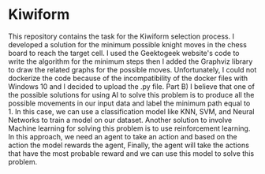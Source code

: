 # Kiwiform
This repository contains the task for the Kiwiform selection process.
I developed a solution for the minimum possible knight moves in the chess board to reach the target cell. I used the Geektogeek website's code to write the algorithm for the minimum steps then I added the Graphviz library to draw the related graphs for the possible moves. 
Unfortunately, I could not dockerize the code because of the incompatibility of the docker files with Windows 10 and I decided to upload the .py file.
Part B)
I believe that one of the possible solutions for using AI to solve this problem is to produce all the possible movements in our input data and label the minimum path equal to 1. In this case, we can use a classification model like KNN, SVM, and Neural Networks to train a model on our dataset. Another solution to involve Machine learning for solving this problem is to use reinforcement learning. In this approach, we need an agent to take an action and based on the action the model rewards the agent, Finally, the agent will take the actions that have the most probable reward and we can use this model to solve this problem.
